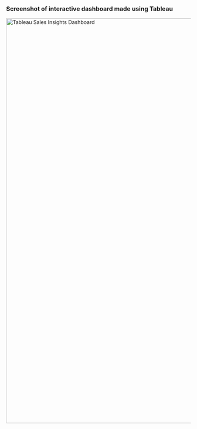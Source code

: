 ### Screenshot of interactive dashboard made using Tableau 
<img width="1104" alt="Tableau Sales Insights Dashboard" src="https://user-images.githubusercontent.com/77351242/104496225-b2f0f500-55a6-11eb-8085-c657f56120ea.png">


